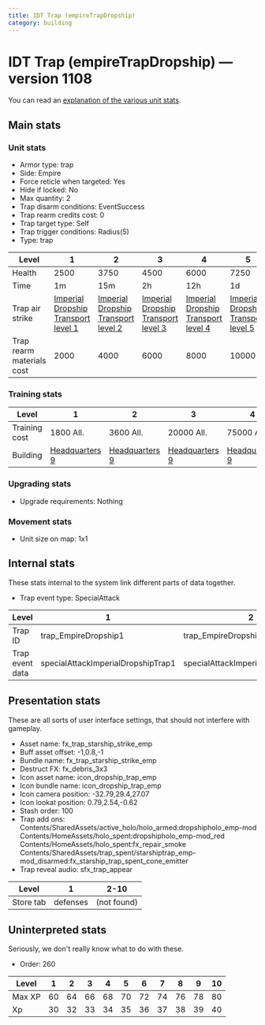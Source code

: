 ```yaml
---
title: IDT Trap (empireTrapDropship)
category: building
---
```


# IDT Trap (empireTrapDropship) — version 1108

You can read an [explanation  of the various unit stats](unitexplained.md).

## Main stats

### Unit stats

  * Armor type: trap
  * Side: Empire
  * Force reticle when targeted: Yes
  * Hide if locked: No
  * Max quantity: 2
  * Trap disarm conditions: EventSuccess
  * Trap rearm credits cost: 0
  * Trap target type: Self
  * Trap trigger conditions: Radius(5)
  * Type: trap

|Level                    |1                                                               |2                                                               |3                                                               |4                                                               |5                                                               |6                                                               |7                                                               |8                                                               |9                                                               |10                                                               |
|-------------------------|----------------------------------------------------------------|----------------------------------------------------------------|----------------------------------------------------------------|----------------------------------------------------------------|----------------------------------------------------------------|----------------------------------------------------------------|----------------------------------------------------------------|----------------------------------------------------------------|----------------------------------------------------------------|-----------------------------------------------------------------|
|Health                   |2500                                                            |3750                                                            |4500                                                            |6000                                                            |7250                                                            |8500                                                            |9750                                                            |11000                                                           |12250                                                           |13500                                                            |
|Time                     |1m                                                              |15m                                                             |2h                                                              |12h                                                             |1d                                                              |1d12h                                                           |2d                                                              |3d                                                              |6d                                                              |1w3d                                                             |
|Trap air strike          |[Imperial Dropship Transport level 1](ImperialDropshipTrap.html)|[Imperial Dropship Transport level 2](ImperialDropshipTrap.html)|[Imperial Dropship Transport level 3](ImperialDropshipTrap.html)|[Imperial Dropship Transport level 4](ImperialDropshipTrap.html)|[Imperial Dropship Transport level 5](ImperialDropshipTrap.html)|[Imperial Dropship Transport level 6](ImperialDropshipTrap.html)|[Imperial Dropship Transport level 7](ImperialDropshipTrap.html)|[Imperial Dropship Transport level 8](ImperialDropshipTrap.html)|[Imperial Dropship Transport level 9](ImperialDropshipTrap.html)|[Imperial Dropship Transport level 10](ImperialDropshipTrap.html)|
|Trap rearm materials cost|2000                                                            |4000                                                            |6000                                                            |8000                                                            |10000                                                           |12000                                                           |14000                                                           |16000                                                           |18000                                                           |22000                                                            |


### Training stats

|Level        |1                              |2                              |3                              |4                              |5                              |6                              |7                              |8                              |9                              |10                              |
|-------------|-------------------------------|-------------------------------|-------------------------------|-------------------------------|-------------------------------|-------------------------------|-------------------------------|-------------------------------|-------------------------------|--------------------------------|
|Training cost|1800 All.                      |3600 All.                      |20000 All.                     |75000 All.                     |150000 All.                    |400000 All.                    |800000 All.                    |1000000 All.                   |2000000 All.                   |3500000 All.                    |
|Building     |[Headquarters 9](empireHQ.html)|[Headquarters 9](empireHQ.html)|[Headquarters 9](empireHQ.html)|[Headquarters 9](empireHQ.html)|[Headquarters 9](empireHQ.html)|[Headquarters 9](empireHQ.html)|[Headquarters 9](empireHQ.html)|[Headquarters 9](empireHQ.html)|[Headquarters 9](empireHQ.html)|[Headquarters 10](empireHQ.html)|


### Upgrading stats

  * Upgrade requirements: Nothing

### Movement stats

  * Unit size on map: 1x1

## Internal stats

These stats internal to the system link different parts of data together.

  * Trap event type: SpecialAttack

|Level          |1                                 |2                                 |3                                 |4                                 |5                                 |6                                 |7                                 |8                                 |9                                 |10                                 |
|---------------|----------------------------------|----------------------------------|----------------------------------|----------------------------------|----------------------------------|----------------------------------|----------------------------------|----------------------------------|----------------------------------|-----------------------------------|
|Trap ID        |trap_EmpireDropship1              |trap_EmpireDropship2              |trap_EmpireDropship3              |trap_EmpireDropship4              |trap_EmpireDropship5              |trap_EmpireDropship6              |trap_EmpireDropship7              |trap_EmpireDropship8              |trap_EmpireDropship9              |trap_EmpireDropship10              |
|Trap event data|specialAttackImperialDropshipTrap1|specialAttackImperialDropshipTrap2|specialAttackImperialDropshipTrap3|specialAttackImperialDropshipTrap4|specialAttackImperialDropshipTrap5|specialAttackImperialDropshipTrap6|specialAttackImperialDropshipTrap7|specialAttackImperialDropshipTrap8|specialAttackImperialDropshipTrap9|specialAttackImperialDropshipTrap10|


## Presentation stats

These are all sorts of user interface settings, that should not interfere with gameplay.

  * Asset name: fx_trap_starship_strike_emp
  * Buff asset offset: -1,0.8,-1
  * Bundle name: fx_trap_starship_strike_emp
  * Destruct FX: fx_debris_3x3
  * Icon asset name: icon_dropship_trap_emp
  * Icon bundle name: icon_dropship_trap_emp
  * Icon camera position: -32.79,29.4,27.07
  * Icon lookat position: 0.79,2.54,-0.62
  * Stash order: 100
  * Trap add ons: Contents/SharedAssets/active_holo/holo_armed:dropshipholo_emp-mod Contents/HomeAssets/holo_spent:dropshipholo_emp-mod_red Contents/HomeAssets/holo_spent:fx_repair_smoke Contents/SharedAssets/trap_spent/starshiptrap_emp-mod_disarmed:fx_starship_trap_spent_cone_emitter
  * Trap reveal audio: sfx_trap_appear

|Level    |1       |2-10       |
|---------|--------|-----------|
|Store tab|defenses|(not found)|


## Uninterpreted stats

Seriously, we don't really know what to do with these.

  * Order: 260

|Level |1 |2 |3 |4 |5 |6 |7 |8 |9 |10|
|------|--|--|--|--|--|--|--|--|--|--|
|Max XP|60|64|66|68|70|72|74|76|78|80|
|Xp    |30|32|33|34|35|36|37|38|39|40|


